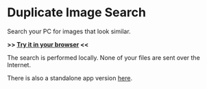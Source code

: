 # Duplicate Image Search
Search your PC for images that look similar.

**>> [Try it in your browser](https://joetache4.github.io/Duplicate-Image-Search/) <<**

The search is performed locally. None of your files are sent over the Internet.

There is also a standalone app version [here](https://github.com/joetache4/Duplicate-Image-Search-2).